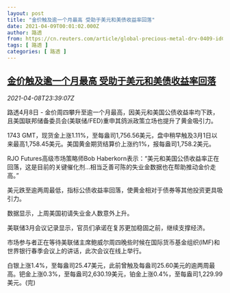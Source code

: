 ```yaml
---
layout: post
title: "金价触及逾一个月最高 受助于美元和美债收益率回落"
date: 2021-04-09T00:01:02.000Z
author: 路透
from: https://cn.reuters.com/article/global-precious-metal-drv-0409-idCNKBS2BV39J
tags: [ 路透 ]
categories: [ 路透 ]
---
```

<!--1617926462000-->
[金价触及逾一个月最高 受助于美元和美债收益率回落](https://cn.reuters.com/article/global-precious-metal-drv-0409-idCNKBS2BV39J)
------

<div>
<div><i>2021-04-08T23:39:07Z</i></div><p>路透4月8日 - 金价周四攀升至逾一个月最高，因美元和美国公债收益率均下跌，且美国联邦储备委员会(美联储/FED)重申其鸽派政策立场也提升了黄金吸引力。</p><p>1743 GMT，现货金上涨1.11%，至每盎司1,756.56美元，盘中稍早触及3月1日以来最高1,758.45美元。美国黄金期货结算价上涨约1%，报每盎司1,758.2美元。</p><p>RJO Futures高级市场策略师Bob Haberkorn表示：“美元和美国公债收益率正在回落，这是目前的关键催化剂...相当乏善可陈的失业金数据也在帮助推动金价走高。”</p><p>美元跌至逾两周最低，指标公债收益率回落，使黄金相对于债券等其他投资更具吸引力。</p><p>数据显示，上周美国初请失业金人数意外上升。</p><p>美联储3月会议记录显示，官员们承诺在复苏更加稳固之前，继续支撑经济。</p><p>市场参与者正在等待美联储主席鲍威尔周四晚些时候在国际货币基金组织(IMF)和世界银行春季会议上的讲话，此次会议在线上举行。</p><p>白银上涨1.4%，至每盎司25.47美元，此前曾触及每盎司25.60美元的逾两周最高。钯金上涨0.3%，至每盎司2,630.19美元，铂金上涨0.4%，至每盎司1,229.99美元。(完)</p>
</div>
